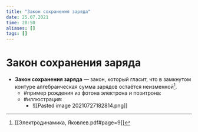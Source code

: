 ```yaml
---
title: "Закон сохранения заряда"
date: 25.07.2021
time: 20:50
aliases: []
tags: []
---
```


# Закон сохранения заряда

- **Закон сохранения заряда** — закон, который гласит, что в замкнутом контуре алгебраическая сумма зарядов остаётся неизменной[^1].
	- #пример рождения из фотона электрона и позитрона:
	- #иллюстрация:
		- ![[Pasted image 20210727182814.png]]

[^1]: [[Электродинамика, Яковлев.pdf#page=9]]